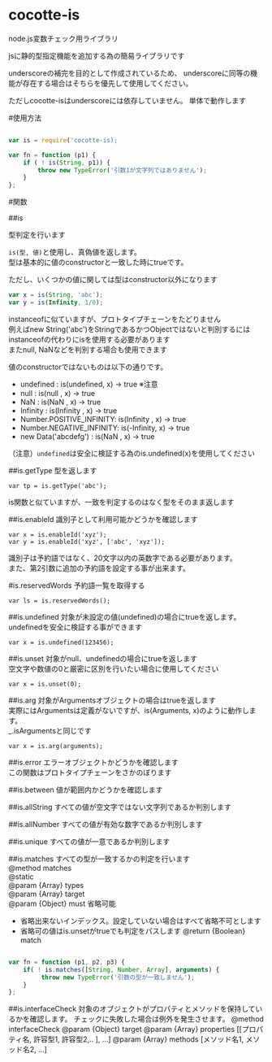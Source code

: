 cocotte-is
======

node.js変数チェック用ライブラリ

jsに静的型指定機能を追加する為の簡易ライブラリです

underscoreの補完を目的として作成されているため、
underscoreに同等の機能が存在する場合はそちらを優先して使用してください。

ただしcocotte-isはunderscoreには依存していません。
単体で動作します

#使用方法

```js:example.js

var is = require('cocotte-is);

var fn = function (p1) {
    if ( ! is(String, p1)) {
        throw new TypeError('引数1が文字列ではありません');
    }
};

```

#関数

##is

型判定を行います  

`is(型, 値)`と使用し、真偽値を返します。  
型は基本的に値のconstructorと一致した時にtrueです。

ただし、いくつかの値に関しては型はconstructor以外になります

```javascript
var x = is(String, 'abc');
var y = is(Infinity, 1/0);
```

instanceofに似ていますが、プロトタイプチェーンをたどりません  
例えばnew String('abc')をStringであるかつObjectではないと判別するには  
instanceofの代わりにisを使用する必要があります  
またnull, NaNなどを判別する場合も使用できます  

値のconstructorではないものは以下の通りです。

 + undefined               : is(undefined, x) -> true ※注意
 + null                    : is(null     , x) -> true
 + NaN                     : is(NaN      , x) -> true
 + Infinity                : is(Infinity , x) -> true
 + Number.POSITIVE_INFINITY: is(Infinity , x) -> true
 + Number.NEGATIVE_INFINITY: is(-Infinity, x) -> true
 + new Data('abcdefg')     : is(NaN      , x) -> true

（注意）`undefined`は安全に検証する為のis.undefined(x)を使用してください

##is.getType
型を返します

```
var tp = is.getType('abc');
```

is関数と似ていますが、一致を判定するのはなく型をそのまま返します


##is.enableId 
識別子として利用可能かどうかを確認します

```
var x = is.enableId('xyz');
var y = is.enableId('xyz', ['abc', 'xyz']);
```

識別子は予約語ではなく、20文字以内の英数字である必要があります。  
また、第2引数に追加の予約語を設定する事が出来ます。

#is.reservedWords
予約語一覧を取得する

```
var ls = is.reservedWords();
```

##is.undefined
対象が未設定の値(undefined)の場合にtrueを返します。  
undefinedを安全に検証する事ができます

```
var x = is.undefined(123456);
```

##is.unset
対象がnull、undefinedの場合にtrueを返します  
空文字や数値の0と厳密に区別を行いたい場合に使用してください  

```
var x = is.unset(0);
```

##is.arg
対象がArgumentsオブジェクトの場合はtrueを返します  
実際にはArgumentsは定義がないですが、is(Arguments, x)のように動作します。  
_.isArgumentsと同じです  

```
var x = is.arg(arguments);
```

##is.error
エラーオブジェクトかどうかを確認します  
この関数はプロトタイプチェーンをさかのぼります  

##is.between
値が範囲内かどうかを確認します

##is.allString
すべての値が空文字ではない文字列であるか判別します

##is.allNumber
すべての値が有効な数字であるか判別します

##is.unique
すべての値が一意であるか判別します

##is.matches
すべての型が一致するかの判定を行います  
  @method matches  
  @static  
  @param  {Array}   types  
  @param  {Array}   target  
  @param  {Object}  must  省略可能  
  * 省略出来ないインデックス。設定していない場合はすべて省略不可とします
  * 省略可の値はis.unsetがtrueでも判定をパスします
  @return {Boolean} match


```js:example.js

var fn = function (p1, p2, p3) {
    if( ! is.matches([String, Number, Array], arguments) {
         throw new TypeError('引数の型が一致しません');
    }
};

```

##is.interfaceCheck
対象のオブジェクトがプロパティとメソッドを保持しているかを確認します。
チェックに失敗した場合は例外を発生させます。
  @method interfaceCheck
  @param  {Object}  target
  @param  {Array}   properties
                       [[プロパティ名, 許容型1, 許容型2,.. ], ...]
  @param  {Array}   methods
                       [メソッド名1, メソッド名2, ...]



